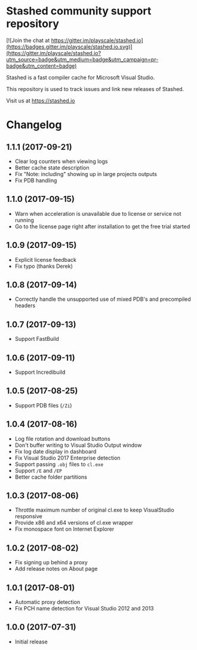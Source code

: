 # Stashed community support repository

[![Join the chat at https://gitter.im/playscale/stashed.io](https://badges.gitter.im/playscale/stashed.io.svg)](https://gitter.im/playscale/stashed.io?utm_source=badge&utm_medium=badge&utm_campaign=pr-badge&utm_content=badge)

Stashed is a fast compiler cache for Microsoft Visual Studio.

This repository is used to track issues and link new releases of Stashed.

Visit us at https://stashed.io

# Changelog

## 1.1.1 (2017-09-21)

- Clear log counters when viewing logs
- Better cache state description
- Fix "Note: including" showing up in large projects outputs
- Fix PDB handling

## 1.1.0 (2017-09-15)

- Warn when acceleration is unavailable due to license or service not running
- Go to the license page right after installation to get the free trial started

## 1.0.9 (2017-09-15)

- Explicit license feedback
- Fix typo (thanks Derek)

## 1.0.8 (2017-09-14)

- Correctly handle the unsupported use of mixed PDB's and precompiled headers

## 1.0.7 (2017-09-13)

- Support FastBuild

## 1.0.6 (2017-09-11)

- Support Incredibuild

## 1.0.5 (2017-08-25)

- Support PDB files (`/Zi`)

## 1.0.4 (2017-08-16)

- Log file rotation and download buttons
- Don't buffer writing to Visual Studio Output window
- Fix log date display in dashboard
- Fix Visual Studio 2017 Enterprise detection
- Support passing `.obj` files to `cl.exe`
- Support `/E` and `/EP`
- Better cache folder partitions

## 1.0.3 (2017-08-06)

- Throttle maximum number of original cl.exe to keep VisualStudio responsive
- Provide x86 and x64 versions of cl.exe wrapper
- Fix monospace font on Internet Explorer

## 1.0.2 (2017-08-02)

- Fix signing up behind a proxy
- Add release notes on About page

## 1.0.1 (2017-08-01)

- Automatic proxy detection
- Fix PCH name detection for Visual Studio 2012 and 2013

## 1.0.0 (2017-07-31)

- Initial release
